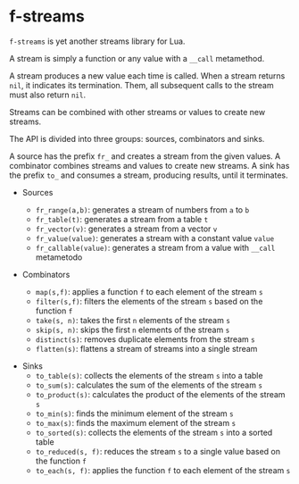 # f-streams

`f-streams` is yet another streams library for Lua.

A stream is simply a function or any value with a `__call` metamethod.

A stream produces a new value each time is called.
When a stream returns `nil`, it indicates its termination.
Them, all subsequent calls to the stream must also return `nil`.

Streams can be combined with other streams or values to create new streams.

The API is divided into three groups: sources, combinators and sinks.

A source has the prefix `fr_` and creates a stream from the given values.
A combinator combines streams and values to create new streams.
A sink has the prefix `to_` and consumes a stream, producing results, until it
terminates.

- Sources
    - `fr_range(a,b)`: generates a stream of numbers from `a` to `b`
    - `fr_table(t)`: generates a stream from a table `t`
    - `fr_vector(v)`: generates a stream from a vector `v`
    - `fr_value(value)`: generates a stream with a constant value `value`
    - `fr_callable(value)`: generates a stream from a value with `__call` metametodo

- Combinators
    - `map(s,f)`: applies a function `f` to each element of the stream `s`
    - `filter(s,f)`: filters the elements of the stream `s` based on the function `f`
    - `take(s, n)`: takes the first `n` elements of the stream `s`
    - `skip(s, n)`: skips the first `n` elements of the stream `s`
    - `distinct(s)`: removes duplicate elements from the stream `s`
    - `flatten(s)`: flattens a stream of streams into a single stream

<!--
- `zip(s1, s2)`: combines two streams `s1` and `s2` into a single stream
- `concat(s1, s2)`: concatenates two streams `s1` and `s2` into a single stream
- `cycle(s)`: repeats the stream `s` infinitely
- `drop_while(s, f)`: drops elements from the stream `s` while the function `f` is true
- `take_while(s, f)`: takes elements from the stream `s` while the function `f` is true
- `partition(s, f)`: partitions the stream `s` into two or more streams based on the function `f`
-->

- Sinks
    - `to_table(s)`: collects the elements of the stream `s` into a table
    - `to_sum(s)`: calculates the sum of the elements of the stream `s`
    - `to_product(s)`: calculates the product of the elements of the stream `s`
    - `to_min(s)`: finds the minimum element of the stream `s`
    - `to_max(s)`: finds the maximum element of the stream `s`
    - `to_sorted(s)`: collects the elements of the stream `s` into a sorted table
    - `to_reduced(s, f)`: reduces the stream `s` to a single value based on the function `f`
    - `to_each(s, f)`: applies the function `f` to each element of the stream `s`
